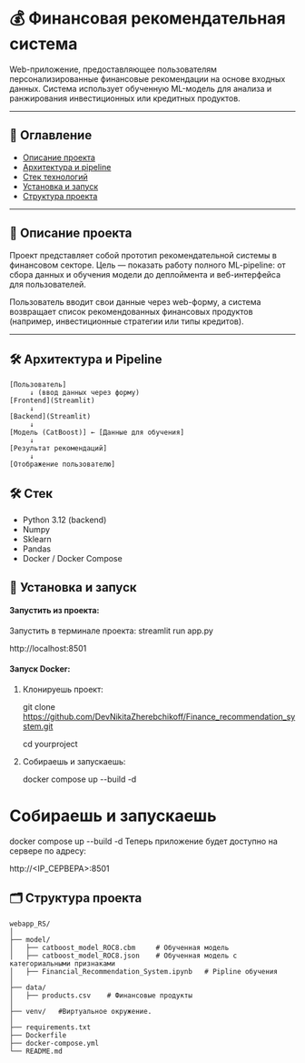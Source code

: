 
# 💰 Финансовая рекомендательная система

Web-приложение, предоставляющее пользователям персонализированные финансовые рекомендации на основе входных данных. Система использует обученную ML-модель для анализа и ранжирования инвестиционных или кредитных продуктов.

---

## 📌 Оглавление

- [Описание проекта](#описание-проекта)
- [Архитектура и pipeline](#архитектура-и-pipeline)
- [Стек технологий](#стек-технологий)
- [Установка и запуск](#установка-и-запуск)
- [Структура проекта](#структура-проекта)

---

## 🧠 Описание проекта

Проект представляет собой прототип рекомендательной системы в финансовом секторе. Цель — показать работу полного ML-pipeline: от сбора данных и обучения модели до деплоймента и веб-интерфейса для пользователей.

Пользователь вводит свои данные через web-форму, а система возвращает список рекомендованных финансовых продуктов (например, инвестиционные стратегии или типы кредитов).

---

## 🛠️ Архитектура и Pipeline

```text
[Пользователь]
     ↓ (ввод данных через форму)
[Frontend](Streamlit)
     ↓
[Backend](Streamlit)
     ↓
[Модель (CatBoost)] ← [Данные для обучения]
     ↓
[Результат рекомендаций]
     ↓
[Отображение пользователю]
```
## 🛠️ Стек

- Python 3.12 (backend)
- Numpy
- Sklearn
- Pandas
- Docker / Docker Compose

## 🚀 Установка и запуск
#### Запустить из проекта:
Запустить в терминале проекта: streamlit run app.py

http://localhost:8501
#### Запуск Docker:
1) Клонируешь проект:

    git clone https://github.com/DevNikitaZherebchikoff/Finance_recommendation_system.git
    
    cd yourproject

2) Собираешь и запускаешь:

   docker compose up --build -d
    
# Собираешь и запускаешь
docker compose up --build -d
Теперь приложение будет доступно на сервере по адресу:

http://<IP_СЕРВЕРА>:8501

## 🗂️ Структура проекта
```text
webapp_RS/
│
├── model/
│   ├── catboost_model_ROC8.cbm     # Обученная модель
│   ├── catboost_model_ROC8.json    # Обученная модель c категориальными признаками
│   ├── Financial_Recommendation_System.ipynb   # Pipline обучения
│
├── data/
│   ├── products.csv    # Финансовые продукты
│
├── venv/   #Виртуальное окружение.
│
├── requirements.txt
├── Dockerfile
├── docker-compose.yml
└── README.md
```

